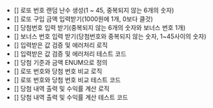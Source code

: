 
- [] 로또 번호 랜덤 난수 생성(1 ~ 45, 중복되지 않는 6개의 숫자)
- [] 로또 구입 금액 입력받기(1000원에 1개, 0보다 클것)
- [] 당첨번호 입력 받기(중복되지 않는 6개의 숫자와 보너스 번호 1개)
- [] 보너스 번호 입력 받기(당첨번호와 중복되지 않는 숫자, 1~45사이의 숫자)
- [] 입력받은 값 검증 및 에러처리 로직
- [] 입력받은 값 검증 및 에러처리 테스트 코드
- [] 당첨 기준과 금액 ENUM으로 정의
- [] 로또 번호와 당첨 번호 비교 로직
- [] 로또 번호와 당첨 번호 비교 테스트 코드
- [] 당첨 내역 출력 및 수익률 계산 로직
- [] 당첨 내역 출력 및 수익률 계산 테스트 코드
